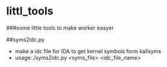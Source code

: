 # littl_tools
###some little tools to make worker easyer

##syms2idc.py
- make a idc file for IDA to get kernel symbols form kallsyms
- usage:./syms2idc.py \<syms\_file\> \<idc\_file\_name>
